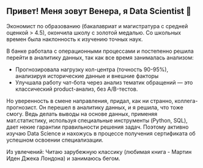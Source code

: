 ## Привет! Меня зовут Венера, я Data Scientist 👋

Экономист по образованию (бакалавриат и магистратура с средней оценкой > 4.5), окончила школу с золотой медалью. Со школьных времен была наклонность к изучению точных наук.

В банке работала с операционными процессами и постепенно решила перейти в аналитику данных, так как все время занималась анализом:
- Прогнозировала нагрузку кол-центра (точность 90-95%), анализируя исторические данные и внешние факторы
- Улучшала работу чат-бота через анализ тематик обращений — это классический product-анализ, без A/B-тестов.

Но уверенность в смене направления, придал, как ни странно, коллега-прогнозист. Он перешел в аналитику данных, и я решила, что тоже смогу. Ведь делать выводы на основе данных, применяя мат.статистику, используя специальные инструменты (Python, SQL), дает некие гарантии правильности решения задач.
Поэтому активно изучаю Data Science и нахожусь в процессе получения сертификата об успешном освоении специализации.

Из увлечений: Читаю зарубежную классику (любимая книга - Мартин Иден Джека Лондона) и занимаюсь бегом.
